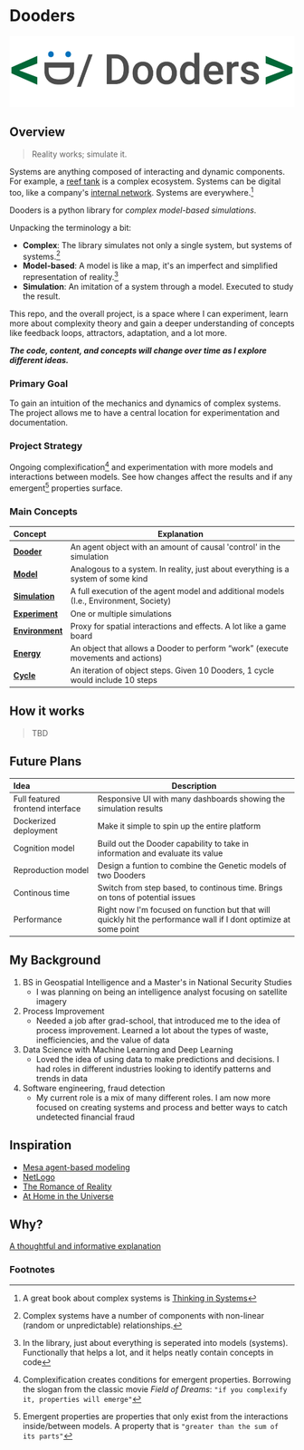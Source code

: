
# Dooders

![dooders logo](./docs/dooder_logo.png)
  

## Overview

> Reality works; simulate it.  

Systems are anything composed of interacting and dynamic components. For example, a [reef tank](https://www.saltwateraquariumblog.com/9-most-important-reef-tank-aquarium-water-parameters/) is a complex ecosystem. Systems can be digital too, like a company's [internal network](https://online.visual-paradigm.com/servlet/editor-content/knowledge/network-diagram/what-is-network-diagram/sites/7/2020/03/network-diagram-example-internal-network-diagram.png). Systems are everywhere.[^1]  

Dooders is a python library for *complex model-based simulations*.  

Unpacking the terminology a bit:  

* **Complex**: The library simulates not only a single system, but systems of systems.[^2]  
* **Model-based**: A model is like a map, it's an imperfect and simplified representation of reality.[^3]  
* **Simulation**: An imitation of a system through a model. Executed to study the result.  

This repo, and the overall project, is a space where I can experiment, learn more about complexity theory and gain a deeper understanding of concepts like feedback loops, attractors, adaptation, and a lot more.  

***The code, content, and concepts will change over time as I explore different ideas.***  


### Primary Goal

To gain an intuition of the mechanics and dynamics of complex systems. The project allows me to have a central location for experimentation and documentation.  

### Project Strategy

Ongoing complexification[^4] and experimentation with more models and interactions between models. See how changes affect the results and if any emergent[^5] properties surface.  

### Main Concepts

| Concept                                | Explanation                                                                      |
| :------------------------------------- | -------------------------------------------------------------------------------- |
| [**Dooder**](docs/Dooder.md)           | An agent object with an amount of causal 'control' in the simulation             |
| [**Model**](docs/Concepts.md#Model)             | Analogous to a system. In reality, just about everything is a system of some kind           |
| [**Simulation**](docs/Simulation.md)   | A full execution of the agent model and additional models (I.e., Environment, Society)    |
| [**Experiment**](docs/Experiment.md)   | One or multiple simulations                                                      |
| [**Environment**](docs/Environment.md) | Proxy for spatial interactions and effects. A lot like a game board              |
| [**Energy**](docs/Energy.md)           | An object that allows a Dooder to perform “work” (execute movements and actions) |
| [**Cycle**](docs/Concepts.md)             | An iteration of object steps. Given 10 Dooders, 1 cycle would include 10 steps   |
  
  
## How it works
   > TBD
  

## Future Plans

| Idea  | Description |
| :---- | ----------- |
| Full featured frontend interface | Responsive UI with many dashboards showing the simulation results |
| Dockerized deployment | Make it simple to spin up the entire platform |
| Cognition model | Build out the Dooder capability to take in information and evaluate its value |
| Reproduction model | Design a funtion to combine the Genetic models of two Dooders |  
| Continous time | Switch from step based, to continous time. Brings on tons of potential issues
| Performance | Right now I'm focused on function but that will quickly hit the performance wall if I dont optimize at some point |  

## My Background
  
1. BS in Geospatial Intelligence and a Master's in National Security Studies
   * I was planning on being an intelligence analyst focusing on satellite imagery
2. Process Improvement
    * Needed a job after grad-school, that introduced me to the idea of process improvement. Learned a lot about the types of waste, inefficiencies, and the value of data
3. Data Science with Machine Learning and Deep Learning
    * Loved the idea of using data to make predictions and decisions. I had roles in different industries looking to identify patterns and trends in data
4. Software engineering, fraud detection
    * My current role is a mix of many different roles. I am now more focused on creating systems and process and better ways to catch undetected financial fraud


## Inspiration

* [Mesa agent-based modeling](https://github.com/projectmesa/mesa)
* [NetLogo](https://github.com/NetLogo/NetLogo)
* [The Romance of Reality](https://www.amazon.com/Romance-Reality-Organizes-Consciousness-Complexity-ebook/dp/B09GW3G45J/ref=tmm_kin_swatch_0?_encoding=UTF8&qid=1661627602&sr=8-2)
* [At Home in the Universe](https://www.amazon.com/At-Home-Universe-Self-Organization-Complexity-ebook/dp/B004VEEO12/ref=tmm_kin_swatch_0?_encoding=UTF8&qid=1661627686&sr=8-1)


## Why?

[A thoughtful and informative explanation](https://media.giphy.com/media/ihvwnO5pHKtyTYQWxU/giphy.gif)  
  

  
### Footnotes

[^1]: A great book about complex systems is [Thinking in Systems](https://www.amazon.com/Thinking-Systems-Donella-H-Meadows/dp/1603580557/ref=nodl_?dplnkId=c7d91e2b-3d9e-4f2f-b62d-b83301ddb81d)
[^2]: Complex systems have a number of components with non-linear (random or unpredictable) relationships. 
[^3]: In the library, just about everything is seperated into models (systems). Functionally that helps a lot, and it helps neatly contain concepts in code 
[^4]: Complexification creates conditions for emergent properties. Borrowing the slogan from the classic movie *Field of Dreams*: `"if you complexify it, properties will emerge"`  
[^5]: Emergent properties are properties that only exist from the interactions inside/between models. A property that is `"greater than the sum of its parts"`    
